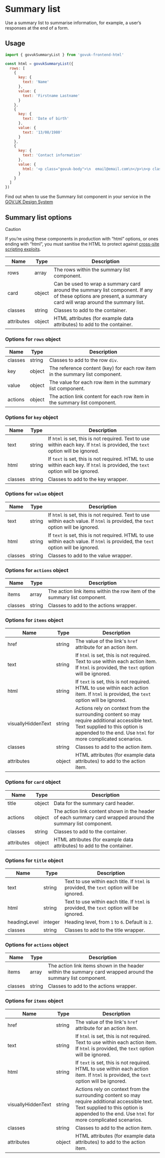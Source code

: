 # Summary list

Use a summary list to summarise information, for example, a user’s responses at the end of a form.

## Usage

```javascript
import { govukSummaryList } from 'govuk-frontend-html'

const html = govukSummaryList({
  rows: [
    {
      key: {
        text: 'Name'
      },
      value: {
        text: 'Firstname Lastname'
      }
    },
    {
      key: {
        text: 'Date of birth'
      },
      value: {
        text: '13/08/1980'
      }
    },
    {
      key: {
        text: 'Contact information'
      },
      value: {
        html: '<p class="govuk-body">\n  email@email.com\n</p>\n<p class="govuk-body">\n  Address line 1<br>\n  Address line 2<br>\n  Address line 3<br>\n  Address line 4<br>\n  Address line 5\n</p>\n'
      }
    }
  ]
})
```

Find out when to use the Summary list component in your service in the [GOV.UK Design System](https://design-system.service.gov.uk/components/summary-list/)

## Summary list options

> [!CAUTION]
> If you’re using these components in production with “html” options, or ones ending with “html”, you must sanitise the HTML to protect against [cross-site scripting exploits](https://developer.mozilla.org/en-US/docs/Glossary/Cross-site_scripting).

| Name | Type | Description |
| ---- | ---- | ----------- |
| rows | array | The rows within the summary list component. |
| card | object | Can be used to wrap a summary card around the summary list component. If any of these options are present, a summary card will wrap around the summary list. |
| classes | string | Classes to add to the container. |
| attributes | object | HTML attributes (for example data attributes) to add to the container. |


### Options for `rows` object

| Name | Type | Description |
| ---- | ---- | ----------- |
| classes | string | Classes to add to the row `div`. |
| key | object | The reference content (key) for each row item in the summary list component. |
| value | object | The value for each row item in the summary list component. |
| actions | object | The action link content for each row item in the summary list component. |


### Options for `key` object

| Name | Type | Description |
| ---- | ---- | ----------- |
| text | string | If `html` is set, this is not required. Text to use within each key. If `html` is provided, the `text` option will be ignored. |
| html | string | If `text` is set, this is not required. HTML to use within each key. If `html` is provided, the `text` option will be ignored. |
| classes | string | Classes to add to the key wrapper. |


### Options for `value` object

| Name | Type | Description |
| ---- | ---- | ----------- |
| text | string | If `html` is set, this is not required. Text to use within each value. If `html` is provided, the `text` option will be ignored. |
| html | string | If `text` is set, this is not required. HTML to use within each value. If `html` is provided, the `text` option will be ignored. |
| classes | string | Classes to add to the value wrapper. |


### Options for `actions` object

| Name | Type | Description |
| ---- | ---- | ----------- |
| items | array | The action link items within the row item of the summary list component. |
| classes | string | Classes to add to the actions wrapper. |


### Options for `items` object

| Name | Type | Description |
| ---- | ---- | ----------- |
| href | string | The value of the link's `href` attribute for an action item. |
| text | string | If `html` is set, this is not required. Text to use within each action item. If `html` is provided, the `text` option will be ignored. |
| html | string | If `text` is set, this is not required. HTML to use within each action item. If `html` is provided, the `text` option will be ignored. |
| visuallyHiddenText | string | Actions rely on context from the surrounding content so may require additional accessible text. Text supplied to this option is appended to the end. Use `html` for more complicated scenarios. |
| classes | string | Classes to add to the action item. |
| attributes | object | HTML attributes (for example data attributes) to add to the action item. |


### Options for `card` object

| Name | Type | Description |
| ---- | ---- | ----------- |
| title | object | Data for the summary card header. |
| actions | object | The action link content shown in the header of each summary card wrapped around the summary list component. |
| classes | string | Classes to add to the container. |
| attributes | object | HTML attributes (for example data attributes) to add to the container. |


### Options for `title` object

| Name | Type | Description |
| ---- | ---- | ----------- |
| text | string | Text to use within each title. If `html` is provided, the `text` option will be ignored. |
| html | string | Text to use within each title. If `html` is provided, the `text` option will be ignored. |
| headingLevel | integer | Heading level, from `1` to `6`. Default is `2`. |
| classes | string | Classes to add to the title wrapper. |


### Options for `actions` object

| Name | Type | Description |
| ---- | ---- | ----------- |
| items | array | The action link items shown in the header within the summary card wrapped around the summary list component. |
| classes | string | Classes to add to the actions wrapper. |


### Options for `items` object

| Name | Type | Description |
| ---- | ---- | ----------- |
| href | string | The value of the link's `href` attribute for an action item. |
| text | string | If `html` is set, this is not required. Text to use within each action item. If `html` is provided, the `text` option will be ignored. |
| html | string | If `text` is set, this is not required. HTML to use within each action item. If `html` is provided, the `text` option will be ignored. |
| visuallyHiddenText | string | Actions rely on context from the surrounding content so may require additional accessible text. Text supplied to this option is appended to the end. Use `html` for more complicated scenarios. |
| classes | string | Classes to add to the action item. |
| attributes | object | HTML attributes (for example data attributes) to add to the action item. |
